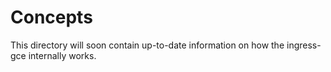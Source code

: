 # Concepts

This directory will soon contain up-to-date information on how the ingress-gce
internally works. 
